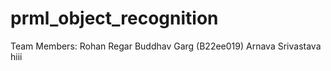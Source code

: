 # prml_object_recognition


Team Members:
Rohan Regar
Buddhav Garg (B22ee019)
Arnava Srivastava
hiii

